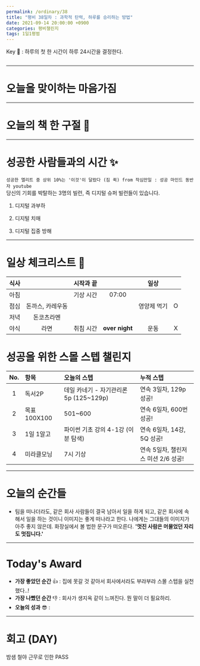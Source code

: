 ```yaml
---
permalink: /ordinary/38
title: "평비 38일차 : 과학적 탄력, 하루를 승리하는 방법"
date: 2021-09-14 20:00:00 +0900
categories: 평비챌린지
tags: 1일1평범
---  
```

Key 🔑 : 하루의 첫 한 시간이 하루 24시간을 결정한다.
```

```

---
# 오늘을 맞이하는 마음가짐


---
# 오늘의 책 한 구절 📕

---
# 성공한 사람들과의 시간 ✨
`성공한 엘리트 중 상위 10%는 '이것'이 달랐다 (짐 퀵) from 작심만일 : 성공 마인드 동반자 youtube`  
당신의 기회를 박탈하는 3명의 빌런, 즉 디지털 슈퍼 빌런들이 있습니다.  
1. 디지털 과부하  

2. 디지털 치매  

3. 디지털 집중 방해  

---
# 일상 체크리스트 📃

| 식사 |  | 시작과 끝 |  | 일상 |  |
|:----:|:----:|:----:|:----:|:----:|:----:|
| 아침 |  | 기상 시간 | 07:00 |  |  |
| 점심 | 돈까스, 카레우동 |  |  | 영양제 먹기 | O |
| 저녁 | 돈코츠라멘 |  |  |  |  |
| 야식 | 라면 | 취침 시간 | **over night** | 운동 | X |

# 성공을 위한 스몰 스텝 챌린지

| No. | 항목 | 오늘의 스텝 | 누적 스텝 |
|:----:|:----|:----|:----|
| 1 | 독서2P | 데일 카네기 - 자기관리론 5p (125~129p) | 연속 3일차, 129p 성공! |
| 2 | 목표 100X100 | 501~600 | 연속 6일차, 600번 성공! |
| 3 | 1일 1알고 | 파이썬 기초 강의 4-1강 (이분 탐색)  | 연속 6일차, 14강, 5Q 성공! |
| 4 | 미라클모닝 | 7시 기상 | 연속 5일차, 챌린저스 미션 2/6 성공! |

---
# 오늘의 순간들
- 팀을 떠나더라도, 같은 회사 사람들이 결국 남아서 일을 하게 되고, 같은 회사에 속해서 일을 하는 것이니 이미지는 좋게 떠나라고 한다. 나에게는 그대들의 이미지가 아주 좋지 않은데. 화장실에서 볼 법한 문구가 떠오른다. **'멋진 사람은 머물었던 자리도 멋집니다.'**

---
# Today's Award
- **가장 좋았던 순간** 👍 : 집에 못갈 것 같아서 회사에서라도 부랴부랴 스몰 스텝을 실천했다..!
- **가장 나빴던 순간** 👎 : 회사가 생지옥 같이 느껴진다. 뭔 말이 더 필요하리.
- **오늘의 성과** 😎 : 

---
# 회고 (DAY)
밤샘 철야 근무로 인한 PASS
